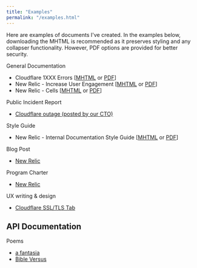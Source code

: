```yaml
---
title: "Examples"
permalink: "/examples.html"
---
```


Here are examples of documents I've created. In the examples below, downloading the MHTML is recommended as it preserves styling and any collapser functionality. However, PDF options are provided for better security.

General Documentation
- Cloudflare 1XXX Errors [[MHTML](/assets/docs/1xxx.mhtml) or [PDF](/assets/docs/1xxx.pdf)]
- New Relic - Increase User Engagement [[MHTML](/assets/docs/engagement.mhtml) or [PDF](/assets/docs/engagement.pdf)]
- New Relic - Cells [[MHTML](/assets/docs/cells-new-relic.mhtml) or [PDF](/assets/docs/cells-new-relic.pdf)]

Public Incident Report 
- [Cloudflare outage (posted by our CTO)](/assets/docs/incident-report.pdf)

Style Guide
- New Relic - Internal Documentation Style Guide [[MHTML](/assets/docs/style-guide.mhtml) or [PDF](/assets/docs/style-guide.pdf)]

Blog Post
- [New Relic](/assets/docs/design-changes.pdf)

Program Charter
- [New Relic](/assets/docs/charter-internal-docs.pdf)

UX writing & design
- [Cloudflare SSL/TLS Tab](/assets/images/ssl-ui.png)

API Documentation
-

Poems
- [a fantasia](/assets/docs/a-fantasia.pdf)
- [Bible Versus](/assets/docs/bible-versus.pdf)